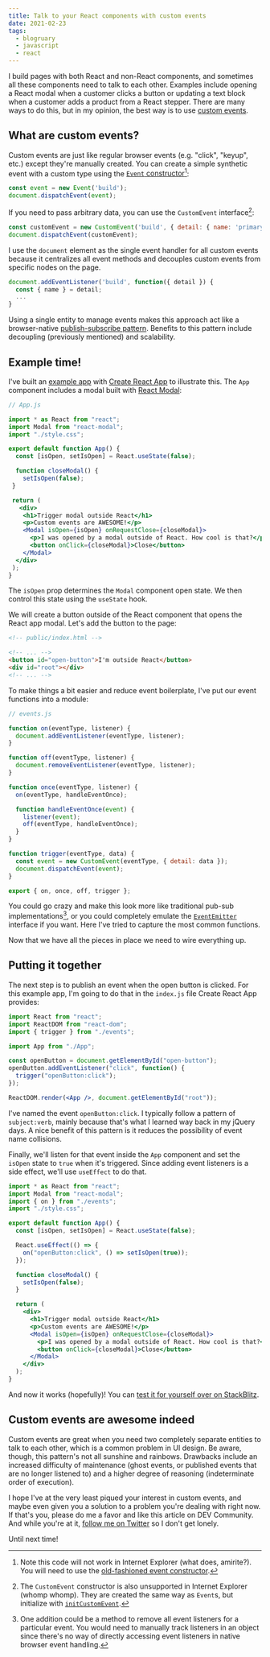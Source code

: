 ```yaml
---
title: Talk to your React components with custom events
date: 2021-02-23
tags: 
  - blogruary
  - javascript
  - react
---
```


I build pages with both React and non-React components, and sometimes all these components need to talk to each other. Examples include opening a React modal when a customer clicks a button or updating a text block when a customer adds a product from a React stepper. There are many ways to do this, but in my opinion, the best way is to use [custom events](https://developer.mozilla.org/en-US/docs/Web/API/CustomEvent).

## What are custom events?

Custom events are just like regular browser events (e.g. "click", "keyup", etc.) except they're manually created. You can create a simple synthetic event with a custom type using the [`Event` constructor](https://developer.mozilla.org/en-US/docs/Web/API/Event/Event)[^ie]:

```jsx
const event = new Event('build');
document.dispatchEvent(event);
```

If you need to pass arbitrary data, you can use the `CustomEvent` interface[^iecustom]:

```jsx
const customEvent = new CustomEvent('build', { detail: { name: 'primary' } });
document.dispatchEvent(customEvent);
```

I use the `document` element as the single event handler for all custom events because it centralizes all event methods and decouples custom events from specific nodes on the page.

```jsx
document.addEventListener('build', function({ detail }) {
  const { name } = detail;
  ...
}
```

Using a single entity to manage events makes this approach act like a browser-native [publish-subscribe pattern](https://en.wikipedia.org/wiki/Publish–subscribe_pattern). Benefits to this pattern include decoupling (previously mentioned) and scalability.

## Example time!

I've built an [example app](https://stackblitz.com/edit/react-zqp3ot?file=src%2FApp.js) with [Create React App](https://create-react-app.dev) to illustrate this. The `App` component includes a modal built with [React Modal](https://github.com/reactjs/react-modal):

```jsx
// App.js

import * as React from "react";
import Modal from "react-modal";
import "./style.css";

export default function App() {
  const [isOpen, setIsOpen] = React.useState(false);

  function closeModal() {
    setIsOpen(false);
 }

 return (
   <div>
    <h1>Trigger modal outside React</h1>
    <p>Custom events are AWESOME!</p>
    <Modal isOpen={isOpen} onRequestClose={closeModal}>
      <p>I was opened by a modal outside of React. How cool is that?</p>
      <button onClick={closeModal}>Close</button>
    </Modal>
  </div>
 );
}
```

The `isOpen` prop determines the `Modal` component open state. We then control this state using the `useState` hook.

We will create a button outside of the React component that opens the React app modal. Let's add the button to the page:

```html
<!-- public/index.html -->

<!-- ... -->
<button id="open-button">I'm outside React</button>
<div id="root"></div>
<!-- ... -->
```

To make things a bit easier and reduce event boilerplate, I've put our event functions into a module:

```jsx
// events.js

function on(eventType, listener) {
  document.addEventListener(eventType, listener);
}

function off(eventType, listener) {
  document.removeEventListener(eventType, listener);
}

function once(eventType, listener) {
  on(eventType, handleEventOnce);

  function handleEventOnce(event) {
    listener(event);
    off(eventType, handleEventOnce);
  }
}

function trigger(eventType, data) {
  const event = new CustomEvent(eventType, { detail: data });
  document.dispatchEvent(event);
}

export { on, once, off, trigger };
```

You could go crazy and make this look more like traditional pub-sub implementations[^pubsub], or you could completely emulate the [`EventEmitter`](https://nodejs.org/api/events.html#events_class_eventemitter) interface if you want. Here I've tried to capture the most common functions.


Now that we have all the pieces in place we need to wire everything up.

## Putting it together

The next step is to publish an event when the open button is clicked. For this example app, I'm going to do that in the `index.js` file Create React App provides:

```jsx
import React from "react";
import ReactDOM from "react-dom";
import { trigger } from "./events";

import App from "./App";

const openButton = document.getElementById("open-button");
openButton.addEventListener("click", function() {
  trigger("openButton:click");
});

ReactDOM.render(<App />, document.getElementById("root"));
```

I've named the event `openButton:click`. I typically follow a pattern of `subject:verb`, mainly because that's what I learned way back in my jQuery days. A nice benefit of this pattern is it reduces the possibility of event name collisions.

Finally, we'll listen for that event inside the `App` component and set the `isOpen` state to `true` when it's triggered. Since adding event listeners is a side effect, we'll use `useEffect` to do that.

```jsx
import * as React from "react";
import Modal from "react-modal";
import { on } from "./events";
import "./style.css";

export default function App() {
  const [isOpen, setIsOpen] = React.useState(false);

  React.useEffect(() => {
    on("openButton:click", () => setIsOpen(true));
  });

  function closeModal() {
    setIsOpen(false);
  }

  return (
    <div>
      <h1>Trigger modal outside React</h1>
      <p>Custom events are AWESOME!</p>
      <Modal isOpen={isOpen} onRequestClose={closeModal}>
        <p>I was opened by a modal outside of React. How cool is that?</p>
        <button onClick={closeModal}>Close</button>
      </Modal>
    </div>
  );
}
```

And now it works (hopefully)! You can [test it for yourself over on StackBlitz](https://stackblitz.com/edit/react-zqp3ot?file=src%2FApp.js).

## Custom events are awesome indeed

Custom events are great when you need two completely separate entities to talk to each other, which is a common problem in UI design. Be aware, though, this pattern's not all sunshine and rainbows. Drawbacks include an increased difficulty of maintenance (ghost events, or published events that are no longer listened to) and a higher degree of reasoning (indeterminate order of execution).

I hope I've at the very least piqued your interest in custom events, and maybe even given you a solution to a problem you're dealing with right now. If that's you, please do me a favor and like this article on DEV Community. And while you're at it, [follow me on Twitter](https://twitter.com/therealboone) so I don't get lonely.

Until next time!

[^ie]: Note this code will not work in Internet Explorer (what does, amirite?). You will need to use the [old-fashioned event constructor](https://developer.mozilla.org/en-US/docs/Web/Guide/Events/Creating_and_triggering_events#the_old-fashioned_way).

[^iecustom]: The `CustomEvent` constructor is also unsupported in Internet Explorer (whomp whomp). They are created the same way as `Event`s, but initialize with [`initCustomEvent`](https://developer.mozilla.org/en-US/docs/Web/API/CustomEvent/initCustomEvent).

[^pubsub]: One addition could be a method to remove all event listeners for a particular event. You would need to manually track listeners in an object since there's no way of directly accessing event listeners in native browser event handling.
